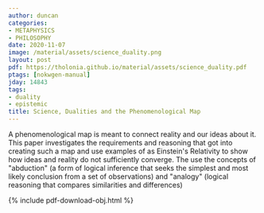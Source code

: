```yaml
---
author: duncan
categories:
- METAPHYSICS
- PHILOSOPHY
date: 2020-11-07
image: /material/assets/science_duality.png
layout: post
pdf: https://tholonia.github.io/material/assets/science_duality.pdf
ptags: [nokwgen-manual]
jday: 14843
tags:
- duality
- epistemic
title: Science, Dualities and the Phenomenological Map
---
```


A phenomenological map is meant to connect reality and our ideas about it. This paper investigates the requirements and reasoning that got into creating such a map and use examples of as Einstein's Relativity to show how ideas and reality do not sufficiently converge.  The use the concepts of "abduction" (a form of logical inference that seeks the simplest and most likely conclusion from a set of observations) and "analogy" (logical reasoning that compares similarities and differences)

<!--more-->

{% include pdf-download-obj.html %}
